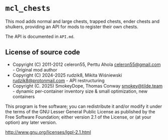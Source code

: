 # `mcl_chests`

This mod adds normal and large chests, trapped chests, ender chests and
shulkers, providing an API for mods to register their own chests.

The API is documented in `API.md`.


## License of source code

* Copyright (C) 2011-2012 celeron55, Perttu Ahola <celeron55@gmail.com> - Original mod author
* Copyright (C) 2024-2025 rudzik8, Mikita Wiśniewski <rudzik8@protonmail.com> - API restructuring
* Copyright (C. 2025) SmokeyDope, Thomas Conway <smokey@tilde.team> - dynamic per-container inventory size & small optimization, new containers


This program is free software; you can redistribute it and/or modify
it under the terms of the GNU Lesser General Public License as published by
the Free Software Foundation; either version 2.1 of the License, or
(at your option) any later version.

http://www.gnu.org/licenses/lgpl-2.1.html
